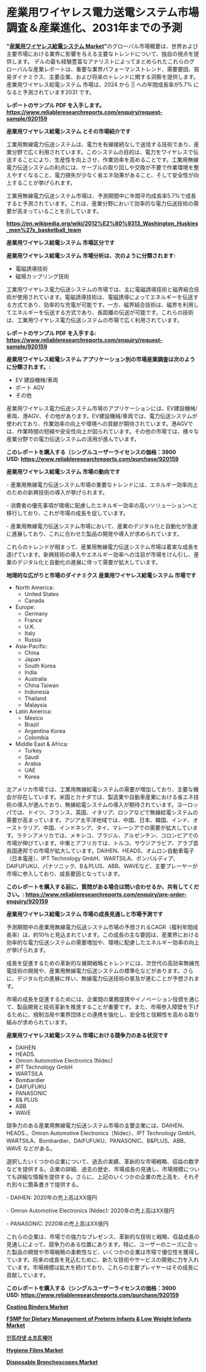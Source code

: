 <p><h1>産業用ワイヤレス電力送電システム市場調査＆産業進化、2031年までの予測</h1></p><p><strong>"<a href="https://www.reliableresearchreports.com/industrial-wireless-power-transmission-system-r920159">産業用ワイヤレス給電システム Market</a>"</strong>のグローバル市場概要は、世界および主要市場における業界に影響を与える主要なトレンドについて、独自の視点を提供します。 デルの最も経験豊富なアナリストによってまとめられたこれらのグローバルな産業レポートは、重要な業界パフォーマンストレンド、需要要因、貿易ダイナミクス、主要企業、および将来のトレンドに関する洞察を提供します。 産業用ワイヤレス給電システム 市場は、2024 から || への年間成長率が5.7% になると予測されています2031 です。</p>
<p><strong>レポートのサンプル PDF を入手します。</strong><strong><a href="https://www.reliableresearchreports.com/enquiry/request-sample/920159">https://www.reliableresearchreports.com/enquiry/request-sample/920159</a></strong></p>
<p><strong>産業用ワイヤレス給電システム とその市場紹介です</strong></p>
<p><p>工業用無線電力伝送システムは、電力を有線接続なしで送信する技術であり、産業分野で広く利用されています。このシステムの目的は、電力をワイヤレスで伝送することにより、生産性を向上させ、作業効率を高めることです。工業用無線電力伝送システムの利点には、ケーブルの取り回しや交換が不要で作業環境を整えやすくなること、電力損失が少なく省エネ効果があること、そして安全性が向上することが挙げられます。</p><p>工業用無線電力伝送システム市場は、予測期間中に年間平均成長率5.7%で成長すると予測されています。これは、産業分野において効率的な電力伝送技術の需要が高まっていることを示しています。</p><a href="https://en.wikipedia.org/wiki/2012%E2%80%9313_Washington_Huskies_men%27s_basketball_team"></a></p>
<p><strong><a href="https://en.wikipedia.org/wiki/2012%E2%80%9313_Washington_Huskies_men%27s_basketball_team">https://en.wikipedia.org/wiki/2012%E2%80%9313_Washington_Huskies_men%27s_basketball_team</a></strong></p>
<p><strong>産業用ワイヤレス給電システム&nbsp;市場区分です</strong><strong></strong></p>
<p><strong>産業用ワイヤレス給電システム 市場分析は、次のように分類されます:</strong>&nbsp;</p>
<p><ul><li>電磁誘導技術</li><li>磁場カップリング技術</li></ul></p>
<p><p>工業用ワイヤレス電力伝送システムの市場では、主に電磁誘導技術と磁界結合技術が使用されています。電磁誘導技術は、電磁誘導によってエネルギーを伝送する方式であり、効率的な充電が可能です。一方、磁界結合技術は、磁界を利用してエネルギーを伝送する方式であり、長距離の伝送が可能です。これらの技術は、工業用ワイヤレス電力伝送システムの市場で広く利用されています。</p></p>
<p><strong>レポートのサンプル PDF を入手する: <a href="https://www.reliableresearchreports.com/enquiry/request-sample/920159">https://www.reliableresearchreports.com/enquiry/request-sample/920159</a></strong></p>
<p><strong> 産業用ワイヤレス給電システム アプリケーション別の市場産業調査は次のように分類されます。:</strong></p>
<p><ul><li>EV 建設機械/車両</li><li>ポート AGV</li><li>その他</li></ul></p>
<p><p>産業用ワイヤレス電力伝送システム市場のアプリケーションには、EV建設機械/車両、港AGV、その他があります。EV建設機械/車両では、電力伝送システムが使われており、作業効率の向上や環境への貢献が期待されています。港AGVでは、作業時間の短縮や安全性向上が図られています。その他の市場では、様々な産業分野での電力伝送システムの活用が進んでいます。</p></p>
<p><strong>このレポートを購入する（シングルユーザーライセンスの価格：3900 USD:</strong><strong>&nbsp;<a href="https://www.reliableresearchreports.com/purchase/920159">https://www.reliableresearchreports.com/purchase/920159</a></strong></p>
<p><strong>産業用ワイヤレス給電システム 市場の動向です</strong></p>
<p><p>- 産業用無線電力伝送システム市場の重要なトレンドには、エネルギー効率向上のための新興技術の導入が挙げられます。</p><p>- 消費者の優先事項が環境に配慮したエネルギー効率の高いソリューションへと移行しており、これが市場の成長を促しています。</p><p>- 産業用無線電力伝送システム市場において、産業のデジタル化と自動化が急速に進展しており、これに合わせた製品の開発や導入が求められています。</p><p>これらのトレンドが相まって、産業用無線電力伝送システム市場は着実な成長を遂げています。新興技術の導入やエネルギー効率への注目が市場をけん引し、産業のデジタル化と自動化の進展に伴って需要が拡大しています。</p></p>
<p><strong>地理的な広がりと市場のダイナミクス 産業用ワイヤレス給電システム 市場です</strong></p>
<p><ul>
    <li>
        North America:
        <ul>
            <li>United States</li>
            <li>Canada</li>
        </ul>
    </li>
    <li>
        Europe:
        <ul>
            <li>Germany</li>
            <li>France</li>
            <li>U.K.</li>
            <li>Italy</li>
            <li>Russia</li>
        </ul>
    </li>
    <li>
        Asia-Pacific:
        <ul>
            <li>China</li>
            <li>Japan</li>
            <li>South Korea</li>
            <li>India</li>
            <li>Australia</li>
            <li>China Taiwan</li>
            <li>Indonesia</li>
            <li>Thailand</li>
            <li>Malaysia</li>
        </ul>
    </li>
    <li>
        Latin America:
        <ul>
            <li>Mexico</li>
            <li>Brazil</li>
            <li>Argentina Korea</li>
            <li>Colombia</li>
        </ul>
    </li>
    <li>
        Middle East & Africa:
        <ul>
            <li>Turkey</li>
            <li>Saudi</li>
            <li>Arabia</li>
            <li>UAE</li>
            <li>Korea</li>
        </ul>
    </li>
    </ul></p>
<p><p>北アメリカ市場では、工業用無線給電システムの需要が増加しており、主要な機会が存在しています。米国とカナダでは、製造業や自動車産業における省エネ技術の導入が進んでおり、無線給電システムの導入が期待されています。ヨーロッパでは、ドイツ、フランス、英国、イタリア、ロシアなどで無線給電システムの需要が高まっています。アジア太平洋地域では、中国、日本、韓国、インド、オーストラリア、中国、インドネシア、タイ、マレーシアでの需要が拡大しています。ラテンアメリカでは、メキシコ、ブラジル、アルゼンチン、コロンビアでの市場が伸びています。中東とアフリカでは、トルコ、サウジアラビア、アラブ首長国連邦での市場が拡大しています。DAIHEN、HEADS、オムロン自動車電子（日本電産）、IPT Technology GmbH、WARTSILA、ボンバルディア、DAIFUFUKU、パナソニック、B＆PLUS、ABB、WAVEなど、主要プレーヤーが市場に参入しており、成長要因となっています。</p></p>
<p><strong>このレポートを購入する前に、質問がある場合は問い合わせるか、共有してください。:&nbsp;<a href="https://www.reliableresearchreports.com/enquiry/pre-order-enquiry/920159">https://www.reliableresearchreports.com/enquiry/pre-order-enquiry/920159</a></strong></p>
<p><strong>産業用ワイヤレス給電システム 市場の成長見通しと市場予測です</strong></p>
<p><p>予測期間中の産業用無線電力伝送システム市場の予想されるCAGR（複利年間成長率）は、約10％と見込まれています。この成長の主な要因は、産業界における効率的な電力伝送システムの需要増加や、環境に配慮したエネルギー効率の向上が挙げられます。</p><p>成長を促進するための革新的な展開戦略とトレンドには、次世代の高効率無線充電技術の開発や、産業用無線電力伝送システムの標準化などがあります。さらに、デジタル化の進展に伴い、無線電力伝送技術の普及が進むことが予想されます。</p><p>市場の成長を促進するためには、企業間の業務提携やイノベーション投資を通じて、製品開発と技術革新を推進することが重要です。また、市場参入障壁を下げるために、規制当局や業界団体との連携を強化し、安全性と信頼性を高める取り組みが求められています。</p></p>
<p><strong>産業用ワイヤレス給電システム 市場における競争力のある状況です</strong></p>
<p><ul><li>DAIHEN</li><li>HEADS.</li><li>Omron Automotive Electronics (Nidec)</li><li>IPT Technology GmbH</li><li>WARTSILA</li><li>Bombardier</li><li>DAIFUFUKU</li><li>PANASONIC</li><li>B& PLUS</li><li>ABB</li><li>WAVE</li></ul></p>
<p><p>競争力のある産業用無線電力伝送システム市場の主要企業には、DAIHEN、HEADS.、Omron Automotive Electronics（Nidec）、IPT Technology GmbH、WARTSILA、Bombardier、DAIFUFUKU、PANASONIC、B&PLUS、ABB、WAVE などがある。</p><p>選択したいくつかの企業について、過去の実績、革新的な市場戦略、収益の数字などを提供する。企業の詳細、過去の歴史、市場成長の見通し、市場規模についても詳細な情報を提供する。さらに、上記のいくつかの企業の売上高を、それぞれ別々に箇条書きで提供する。</p><p>- DAIHEN: 2020年の売上高はXX億円</p><p>- Omron Automotive Electronics (Nidec): 2020年の売上高はXX億円</p><p>- PANASONIC: 2020年の売上高はXX億円</p><p>これらの企業は、市場での強力なプレゼンス、革新的な技術と戦略、収益成長の見通しによって、競争力のある位置にあります。特に、ユーザーのニーズに合った製品の開発や市場戦略の柔軟性など、いくつかの企業は市場で優位性を獲得しています。将来の成長を見込むために、新たな技術やサービスの開発に力を入れています。市場規模は拡大を続けており、これらの主要プレイヤーはその成長に貢献しています。</p></p>
<p><strong>このレポートを購入する（シングルユーザーライセンスの価格：3900 USD:</strong>&nbsp;<strong><a href="https://www.reliableresearchreports.com/purchase/920159">https://www.reliableresearchreports.com/purchase/920159</a></strong></p>
<p><strong><p><a href="https://github.com/prosalinda88/Market-Research-Report-List-6/blob/main/coating-binders-market.md">Coating Binders Market</a></p><p><a href="https://issuu.com/reportprime-2/docs/fsmp-for-dietary-management-of-pret_6144a13643c8c4">FSMP for Dietary Management of Preterm Infants & Low Weight Infants Market</a></p><p><a href="https://medium.com/@trevorkruvalis5678/%EC%8B%9C%EC%9E%A5-%EC%98%88%EC%B8%A1-%EA%B8%80%EB%A1%9C%EB%B2%8C-%EC%97%94%ED%8A%B8%EB%9E%9C%EB%93%9C-%EC%86%8C%ED%94%84%ED%8A%B8%EC%9B%A8%EC%96%B4-%ED%8A%B8%EB%A0%8C%EB%93%9C-%EB%B0%8F-%EC%98%81%ED%96%A5-%EB%B6%84%EC%84%9D-2024-2031-%EC%A0%81%EC%9A%A9-%EB%8C%80%EA%B8%B0%EC%97%85-%EC%A4%91%EC%86%8C%EA%B8%B0%EC%97%85-%EB%B0%8F-%EC%9C%A0%ED%98%95-%ED%81%B4%EB%9D%BC%EC%9A%B0%EB%93%9C-%EA%B8%B0%EB%B0%98-%EC%9B%B9-%EA%B8%B0%EB%B0%98-8471eba4c589">인트라넷 소프트웨어</a></p><p><a href="https://github.com/globismark/Market-Research-Report-List-5/blob/main/hygiene-films-market.md">Hygiene Films Market</a></p><p><a href="https://medium.com/@millerjimk/global-disposable-bronchoscopes-market-focus-on-product-type-rigid-bronchoscopes-flexible-75779414d160">Disposable Bronchoscopes Market</a></p></strong></p>